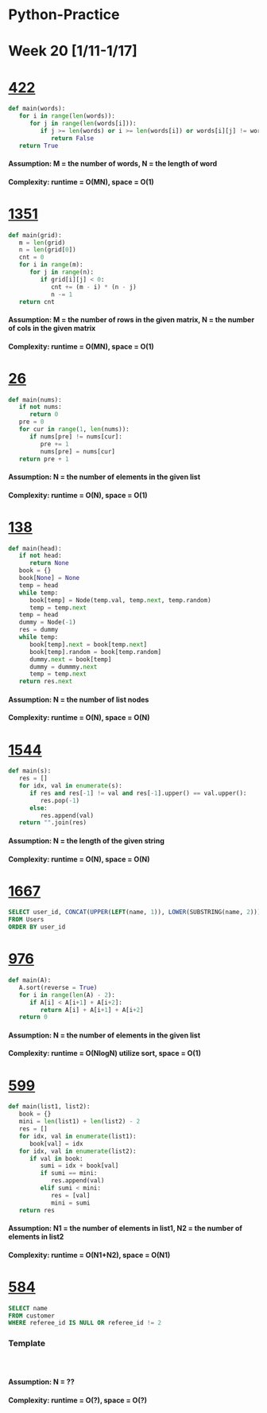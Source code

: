 # Python-Practice

# Week 20 [1/11-1/17]

# [422](https://leetcode.com/problems/valid-word-square/)
```python
def main(words):
   for i in range(len(words)):
      for j in range(len(words[i])):
         if j >= len(words) or i >= len(words[i]) or words[i][j] != words[j][i]:
            return False
   return True
```
#### Assumption: M = the number of words, N = the length of word
#### Complexity: runtime = O(MN), space = O(1)

# [1351](https://leetcode.com/problems/count-negative-numbers-in-a-sorted-matrix/)
```python
def main(grid):
   m = len(grid)
   n = len(grid[0])
   cnt = 0
   for i in range(m):
      for j in range(n):
         if grid[i][j] < 0:
            cnt += (m - i) * (n - j)
            n -= 1
   return cnt
```
#### Assumption: M = the number of rows in the given matrix, N = the number of cols in the given matrix
#### Complexity: runtime = O(MN), space = O(1)

# [26](https://leetcode.com/problems/remove-duplicates-from-sorted-array/)
```python
def main(nums):
   if not nums:
      return 0
   pre = 0
   for cur in range(1, len(nums)):
      if nums[pre] != nums[cur]:
         pre += 1
         nums[pre] = nums[cur]
   return pre + 1
```
#### Assumption: N = the number of elements in the given list
#### Complexity: runtime = O(N), space = O(1)

# [138](https://leetcode.com/problems/copy-list-with-random-pointer/)
```python
def main(head):
   if not head:
      return None
   book = {}
   book[None] = None
   temp = head
   while temp:
      book[temp] = Node(temp.val, temp.next, temp.random)
      temp = temp.next
   temp = head
   dummy = Node(-1)
   res = dummy
   while temp:
      book[temp].next = book[temp.next]
      book[temp].random = book[temp.random]
      dummy.next = book[temp]
      dummy = dummmy.next
      temp = temp.next
   return res.next
```
#### Assumption: N = the number of list nodes
#### Complexity: runtime = O(N), space = O(N)

# [1544](https://leetcode.com/problems/make-the-string-great/)
```python
def main(s):
   res = []
   for idx, val in enumerate(s):
      if res and res[-1] != val and res[-1].upper() == val.upper():
         res.pop(-1)
      else:
         res.append(val)
   return "".join(res)
```
#### Assumption: N = the length of the given string
#### Complexity: runtime = O(N), space = O(N)

# [1667](https://leetcode.com/problems/fix-names-in-a-table/)
```sql
SELECT user_id, CONCAT(UPPER(LEFT(name, 1)), LOWER(SUBSTRING(name, 2))) AS name
FROM Users
ORDER BY user_id
```

# [976](https://leetcode.com/problems/largest-perimeter-triangle/)
```python
def main(A):
   A.sort(reverse = True)
   for i in range(len(A) - 2):
      if A[i] < A[i+1] + A[i+2]:
         return A[i] + A[i+1] + A[i+2]
   return 0 
```
#### Assumption: N = the number of elements in the given list
#### Complexity: runtime = O(NlogN) utilize sort, space = O(1)

# [599](https://leetcode.com/problems/minimum-index-sum-of-two-lists/)
```python
def main(list1, list2):
   book = {}
   mini = len(list1) + len(list2) - 2
   res = []
   for idx, val in enumerate(list1):
      book[val] = idx
   for idx, val in enumerate(list2):
      if val in book:
         sumi = idx + book[val]
         if sumi == mini:
            res.append(val)
         elif sumi < mini:
            res = [val]
            mini = sumi
   return res
```
#### Assumption: N1 = the number of elements in list1, N2 = the number of elements in list2
#### Complexity: runtime = O(N1+N2), space = O(N1)

# [584](https://leetcode.com/problems/find-customer-referee/)
```sql
SELECT name
FROM customer
WHERE referee_id IS NULL OR referee_id != 2
```

### Template
# []()
```python
```
#### Assumption: N = ??
#### Complexity: runtime = O(?), space = O(?)
